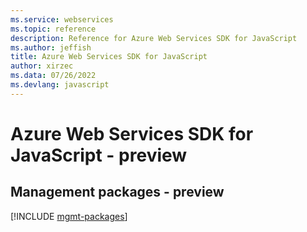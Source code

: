 ```yaml
---
ms.service: webservices
ms.topic: reference
description: Reference for Azure Web Services SDK for JavaScript
ms.author: jeffish
title: Azure Web Services SDK for JavaScript
author: xirzec
ms.data: 07/26/2022
ms.devlang: javascript
---
```

# Azure Web Services SDK for JavaScript - preview

## Management packages - preview
[!INCLUDE [mgmt-packages](web-services-mgmt-index.md)]
